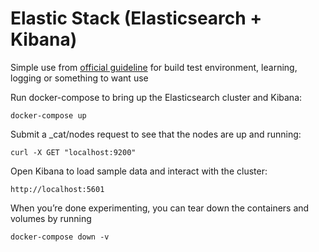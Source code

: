 # Elastic Stack (Elasticsearch + Kibana)

Simple use from [official guideline](https://www.elastic.co/guide/en/elastic-stack-get-started/current/get-started-docker.html) for build test environment, learning, logging or something to want use

Run docker-compose to bring up the Elasticsearch cluster and Kibana:
```
docker-compose up
```

Submit a _cat/nodes request to see that the nodes are up and running:
```
curl -X GET "localhost:9200"
```

Open Kibana to load sample data and interact with the cluster: 
```
http://localhost:5601
```

When you’re done experimenting, you can tear down the containers and volumes by running 
```
docker-compose down -v
```